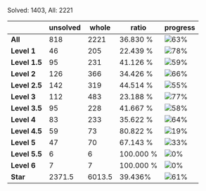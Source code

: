 Solved: 1403, All: 2221

| |unsolved|whole|ratio|progress|
|----|----|----|----|----|
|**All**| 818 | 2221 | 36.830 %| ![63%](https://progress-bar.dev/63?title=All) |
|**Level 1**| 46 | 205 | 22.439 %| ![78%](https://progress-bar.dev/78?title=Level+1++)|
|**Level 1.5**| 95 | 231 | 41.126 %| ![59%](https://progress-bar.dev/59?title=Level+1.5)|
|**Level 2**| 126 | 366 | 34.426 %| ![66%](https://progress-bar.dev/66?title=Level+2++)|
|**Level 2.5**| 142 | 319 | 44.514 %| ![55%](https://progress-bar.dev/55?title=Level+2.5)|
|**Level 3**| 112 | 483 | 23.188 %| ![77%](https://progress-bar.dev/77?title=Level+3++)|
|**Level 3.5**| 95 | 228 | 41.667 %| ![58%](https://progress-bar.dev/58?title=Level+3.5)|
|**Level 4**| 83 | 233 | 35.622 %| ![64%](https://progress-bar.dev/64?title=Level+4++)|
|**Level 4.5**| 59 | 73 | 80.822 %| ![19%](https://progress-bar.dev/19?title=Level+4.5)|
|**Level 5**| 47 | 70 | 67.143 %| ![33%](https://progress-bar.dev/33?title=Level+5++)|
|**Level 5.5**| 6 | 6 | 100.000 %| ![0%](https://progress-bar.dev/0?title=Level+5.5)|
|**Level 6**| 7 | 7 | 100.000 %| ![0%](https://progress-bar.dev/0?title=Level+6++)|
|**Star**|2371.5 | 6013.5 |39.436%| ![61%](https://progress-bar.dev/61?title=Star) |
